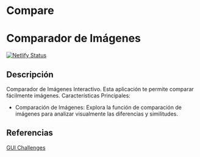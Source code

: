 # Compare

# Comparador de Imágenes

[![Netlify Status](https://api.netlify.com/api/v1/badges/f88d860e-7659-42b8-98aa-d5a538567881/deploy-status)](https://app.netlify.com/sites/compare-ui/deploys)

## Descripción

Comparador de Imágenes Interactivo. Esta aplicación te permite comparar fácilmente imágenes.
Características Principales:

- Comparación de Imágenes: Explora la función de comparación de imágenes para analizar visualmente las diferencias y similitudes.

## Referencias

[GUI Challenges](https://goo.gle/GUIchallenges)
